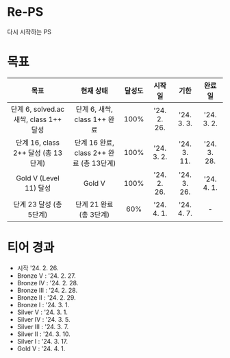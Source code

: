 # Re-PS

다시 시작하는 PS

# 목표

| 목표 | 현재 상태 | 달성도 | 시작일 | 기한 | 완료일 |
| :-: | :-----: | :--: | :--: | :-: | :---: |
| 단계 6, solved.ac 새싹, class 1++ 달성 | 단계 6, 새싹, class 1++ 완료 | 100% |        '24. 2. 26. | '24. 3. 3. | '24. 3. 2. |
| 단계 16, class 2++ 달성 (총 13단계) | 단계 16 완료, class 2++ 완료 (총 13단계) | 100% |  '24. 3. 2. | '24. 3. 11. | '24. 3. 28. |
| Gold V (Level 11) 달성 | Gold V | 100% |                                         '24. 2. 26. | '24. 3. 26. | '24. 4. 1. |
| 단계 23 달성 (총 5단계) | 단계 21 완료 (총 3단계) | 60% |                              '24. 4. 1. | '24. 4. 7. | - |

# 티어 경과

- 시작 '24. 2. 26.
- Bronze V : '24. 2. 27.
- Bronze IV : '24. 2. 28.
- Bronze III : '24. 2. 28.
- Bronze II : '24. 2. 29.
- Bronze I : '24. 3. 1.
- Silver V : '24. 3. 1.
- Silver IV : '24. 3. 5.
- Silver III : '24. 3. 7.
- Silver II : '24. 3. 10.
- Silver I : '24. 3. 17.
- Gold V : '24. 4. 1.
